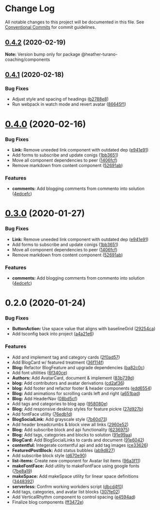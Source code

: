 # Change Log

All notable changes to this project will be documented in this file.
See [Conventional Commits](https://conventionalcommits.org) for commit guidelines.

## [0.4.2](https://gitlab.com/imaginedelements/heather-turano-coaching/live-life-mindful/compare/@heather-turano-coaching/components@0.4.1...@heather-turano-coaching/components@0.4.2) (2020-02-19)

**Note:** Version bump only for package @heather-turano-coaching/components





## [0.4.1](https://gitlab.com/imaginedelements/heather-turano-coaching/live-life-mindful/compare/@heather-turano-coaching/components@0.4.0...@heather-turano-coaching/components@0.4.1) (2020-02-18)


### Bug Fixes

* Adjust style and spacing of headings ([b2788e8](https://gitlab.com/imaginedelements/heather-turano-coaching/live-life-mindful/commit/b2788e88756e384b7bf9e721df8b14cd66a7c338))
* Run webpack in watch mode and revert avatar ([86645f1](https://gitlab.com/imaginedelements/heather-turano-coaching/live-life-mindful/commit/86645f1e022eb844dd0f0e8d5910c854e2783378))





# [0.4.0](https://gitlab.com/imaginedelements/heather-turano-coaching/live-life-mindful/compare/@heather-turano-coaching/components@0.2.0...@heather-turano-coaching/components@0.4.0) (2020-02-16)


### Bug Fixes

* **Link:** Remove uneeded link component with outdated dep ([e941e91](https://gitlab.com/imaginedelements/heather-turano-coaching/live-life-mindful/commit/e941e91398ddcfef2ae4e754fea2b415f3c94f43))
* Add forms to subscribe and update conigs ([1bb3651](https://gitlab.com/imaginedelements/heather-turano-coaching/live-life-mindful/commit/1bb36517388e12332f2cefaccf5130f09dc86d88))
* Move all component dependencies to peer ([1406fcf](https://gitlab.com/imaginedelements/heather-turano-coaching/live-life-mindful/commit/1406fcf8e31fe8d6e086b78f8064d3bbb6c92163))
* Remove markdown from content component ([52691ab](https://gitlab.com/imaginedelements/heather-turano-coaching/live-life-mindful/commit/52691abab9eb06443ba18af379d2dec3d943415b))


### Features

* **comments:** Add blogging comments from commento into solution ([4edcefc](https://gitlab.com/imaginedelements/heather-turano-coaching/live-life-mindful/commit/4edcefca04eedf629062f2629b1971660aba547a))





# [0.3.0](https://gitlab.com/imaginedelements/heather-turano-coaching/live-life-mindful/compare/@heather-turano-coaching/components@0.2.0...@heather-turano-coaching/components@0.3.0) (2020-01-27)


### Bug Fixes

* **Link:** Remove uneeded link component with outdated dep ([e941e91](https://gitlab.com/imaginedelements/heather-turano-coaching/live-life-mindful/commit/e941e91398ddcfef2ae4e754fea2b415f3c94f43))
* Add forms to subscribe and update conigs ([1bb3651](https://gitlab.com/imaginedelements/heather-turano-coaching/live-life-mindful/commit/1bb36517388e12332f2cefaccf5130f09dc86d88))
* Move all component dependencies to peer ([1406fcf](https://gitlab.com/imaginedelements/heather-turano-coaching/live-life-mindful/commit/1406fcf8e31fe8d6e086b78f8064d3bbb6c92163))
* Remove markdown from content component ([52691ab](https://gitlab.com/imaginedelements/heather-turano-coaching/live-life-mindful/commit/52691abab9eb06443ba18af379d2dec3d943415b))


### Features

* **comments:** Add blogging comments from commento into solution ([4edcefc](https://gitlab.com/imaginedelements/heather-turano-coaching/live-life-mindful/commit/4edcefca04eedf629062f2629b1971660aba547a))





# 0.2.0 (2020-01-24)


### Bug Fixes

* **ButtonAction:** Use space value that aligns with baselineGrid ([29254ca](https://gitlab.com/imaginedelements/heather-turano-coaching/live-life-mindful/commit/29254ca1ad1338f8291ee81fa5b9fe23c28130ba))
* Add tsconfig back into project ([a4a21e6](https://gitlab.com/imaginedelements/heather-turano-coaching/live-life-mindful/commit/a4a21e6ff4d513b4ffb8032d3d460281bc57f50d))


### Features

* Add and implement tag and category cards ([2f0ad57](https://gitlab.com/imaginedelements/heather-turano-coaching/live-life-mindful/commit/2f0ad5783b32f636e0d8894dad080a068a34be5b))
* Add BlogCard w/ featured treatment ([36f114f](https://gitlab.com/imaginedelements/heather-turano-coaching/live-life-mindful/commit/36f114f3005376f6a848b08305758bd10400830f))
* **Blog:** Refactor BlogFeature and upgrade dependencies ([ba82c0c](https://gitlab.com/imaginedelements/heather-turano-coaching/live-life-mindful/commit/ba82c0c6ad80b2ef3fc84cae678bc3283e382b39))
* Add font ultilities ([6f340ce](https://gitlab.com/imaginedelements/heather-turano-coaching/live-life-mindful/commit/6f340ce02b429324d81423c5149ba65693f63ad6))
* **Authors:** Add AvatarCard, document & implement ([83b739d](https://gitlab.com/imaginedelements/heather-turano-coaching/live-life-mindful/commit/83b739d35ab691eb53575f6e594138bfcecacc30))
* **blog:** Add contributors and avatar derivations ([cd2af36](https://gitlab.com/imaginedelements/heather-turano-coaching/live-life-mindful/commit/cd2af3603990de1c68898289ad6d8e5b58d6012c))
* **blog:** Add footer and refactor footer & header components ([edd6554](https://gitlab.com/imaginedelements/heather-turano-coaching/live-life-mindful/commit/edd65544f1d416a76a8e445a995ef34e7e9406f6))
* **Blog:** Add animations for scrolling cards left and right ([a651bad](https://gitlab.com/imaginedelements/heather-turano-coaching/live-life-mindful/commit/a651bad8c4b8e76fa48a8ee44af4a97853922de2))
* **Blog:** Add HeaderNav ([08bd5cf](https://gitlab.com/imaginedelements/heather-turano-coaching/live-life-mindful/commit/08bd5cffa1396f2c76d6d05b71cbf2345cd8a429))
* Add tags and categories to blog app ([958080e](https://gitlab.com/imaginedelements/heather-turano-coaching/live-life-mindful/commit/958080eee8981424a94c6c9d1cf1849858a81e4e))
* **Blog:** Add responsive desktop styles for feature pickre ([27d927b](https://gitlab.com/imaginedelements/heather-turano-coaching/live-life-mindful/commit/27d927b02692991b4e3b7cc0489a823431c97d9a))
* Add fontFace utility ([76edb1d](https://gitlab.com/imaginedelements/heather-turano-coaching/live-life-mindful/commit/76edb1d6dc80ca8e1c3a35541e8eef4d0966a658))
* **BlogSocialLink:** Add grayscale style ([7b60d73](https://gitlab.com/imaginedelements/heather-turano-coaching/live-life-mindful/commit/7b60d73274bb81f3ce2a095c8f5ed621f82521f3))
* Add header breadcrumbs & block view all links ([2960e52](https://gitlab.com/imaginedelements/heather-turano-coaching/live-life-mindful/commit/2960e52f349c7551e035331024c2c20ec07abb6e))
* **Blog:** Add subscribe block and api functionality ([6236975](https://gitlab.com/imaginedelements/heather-turano-coaching/live-life-mindful/commit/62369757368c20cc739482ad605bdba73b9dffc5))
* **Blog:** Add tags, categories and blocks to solution ([91e99aa](https://gitlab.com/imaginedelements/heather-turano-coaching/live-life-mindful/commit/91e99aaa39f03ac371a558a4f64c226620dccdf8))
* **BlogCard:** Add BlogSocialLinks to cards and document ([91e6042](https://gitlab.com/imaginedelements/heather-turano-coaching/live-life-mindful/commit/91e6042e435351549d2ee5df32e780636d488357))
* **contentful:** Integerate contentful api and add tag images ([ce33626](https://gitlab.com/imaginedelements/heather-turano-coaching/live-life-mindful/commit/ce33626712f5bdad58fa9ef2cc2eb753f4a35717))
* **FeaturedPostBlock:** Add status bubbles ([ab9d827](https://gitlab.com/imaginedelements/heather-turano-coaching/live-life-mindful/commit/ab9d8275b56b706012e82f2889940f461d7d420f))
* Add subscribe block style ([d670e90](https://gitlab.com/imaginedelements/heather-turano-coaching/live-life-mindful/commit/d670e90aea932df3d7ee9662e36e804adc580da1))
* **list-items:** Create new component for Avatar list items ([96a3f11](https://gitlab.com/imaginedelements/heather-turano-coaching/live-life-mindful/commit/96a3f11e8078a155e385180a605961a607afcd83))
* **makeFontFace:** Add utility to makeFontFace using google fonts ([7be8a19](https://gitlab.com/imaginedelements/heather-turano-coaching/live-life-mindful/commit/7be8a19cd892d9e1324485a95d8cc5f585258b17))
* **makeSpace:** Add makeSpace utility for linear space definitions ([3448392](https://gitlab.com/imaginedelements/heather-turano-coaching/live-life-mindful/commit/34483927e03016a31f427ca13a56389377023fad))
* **serverless:** Confrm working workders script ([dbcd4f0](https://gitlab.com/imaginedelements/heather-turano-coaching/live-life-mindful/commit/dbcd4f008a85110702785213799510711d5919bf))
* Add tags, categories, and avatar list blocks ([307fe02](https://gitlab.com/imaginedelements/heather-turano-coaching/live-life-mindful/commit/307fe02c4e95bcc47bd7773bb5940c8c0dde56d9))
* Add VerticalRhythm component to control spacing ([e4594ad](https://gitlab.com/imaginedelements/heather-turano-coaching/live-life-mindful/commit/e4594ad5437f3cd5c72fc86928ac6dc7f0b7578c))
* Finalize blog components ([ff3472e](https://gitlab.com/imaginedelements/heather-turano-coaching/live-life-mindful/commit/ff3472ec71355c4b477526d31b21297e89bfc94b))
